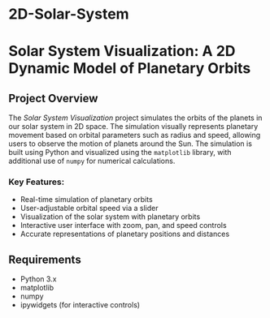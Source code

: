 # 2D-Solar-System

# Solar System Visualization: A 2D Dynamic Model of Planetary Orbits

## Project Overview

The *Solar System Visualization* project simulates the orbits of the planets in our solar system in 2D space. The simulation visually represents planetary movement based on orbital parameters such as radius and speed, allowing users to observe the motion of planets around the Sun. The simulation is built using Python and visualized using the `matplotlib` library, with additional use of `numpy` for numerical calculations.

### Key Features:
- Real-time simulation of planetary orbits
- User-adjustable orbital speed via a slider
- Visualization of the solar system with planetary orbits
- Interactive user interface with zoom, pan, and speed controls
- Accurate representations of planetary positions and distances

## Requirements

- Python 3.x
- matplotlib
- numpy
- ipywidgets (for interactive controls)


